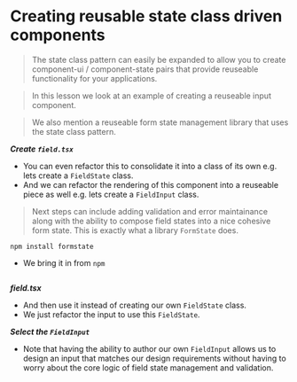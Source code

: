 # Creating reusable state class driven components 

> The state class pattern can easily be expanded to allow you to create component-ui / component-state pairs that provide reuseable functionality for your applications. 

> In this lesson we look at an example of creating a reuseable input component. 

> We also mention a reuseable form state management library that uses the state class pattern. 

***Create `field.tsx`***
* You can even refactor this to consolidate it into a class of its own e.g. lets create a `FieldState` class. 
* And we can refactor the rendering of this component into a reuseable piece as well e.g. lets create a `FieldInput` class. 


> Next steps can include adding validation and error maintainance along with the ability to compose field states into a nice cohesive form state. This is exactly what a library `FormState` does. 

```
npm install formstate
```
* We bring it in from `npm`

```
```
***field.tsx***
* And then use it instead of creating our own `FieldState` class. 
* We just refactor the input to use this `FieldState`. 


***Select the `FieldInput`***
* Note that having the ability to author our own `FieldInput` allows us to design an input that matches our design requirements without having to worry about the core logic of field state management and validation.
